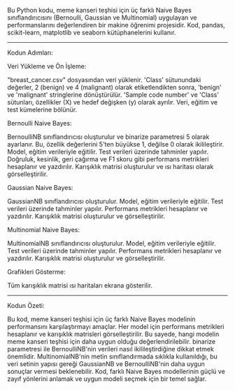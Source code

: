 Bu Python kodu, meme kanseri teşhisi için üç farklı Naive Bayes sınıflandırıcısını (Bernoulli, Gaussian ve Multinomial) uygulayan ve performanslarını değerlendiren bir makine öğrenimi projesidir. Kod, pandas, scikit-learn, matplotlib ve seaborn kütüphanelerini kullanır.

-----------------------------------------------------------------------------------------------------------------------------------------------------------------------------------

Kodun Adımları:

Veri Yükleme ve Ön İşleme:

"breast_cancer.csv" dosyasından veri yüklenir.
'Class' sütunundaki değerler, 2 (benign) ve 4 (malignant) olarak etiketlendikten sonra, 'benign' ve 'malignant' stringlerine dönüştürülür.
'Sample code number' ve 'Class' sütunları, özellikler (X) ve hedef değişken (y) olarak ayrılır.
Veri, eğitim ve test kümelerine bölünür.

Bernoulli Naive Bayes:

BernoulliNB sınıflandırıcısı oluşturulur ve binarize parametresi 5 olarak ayarlanır. Bu, özellik değerlerini 5'ten büyükse 1, değilse 0 olarak ikilileştirir.
Model, eğitim verileriyle eğitilir.
Test verileri üzerinde tahminler yapılır.
Doğruluk, kesinlik, geri çağırma ve F1 skoru gibi performans metrikleri hesaplanır ve yazdırılır.
Karışıklık matrisi oluşturulur ve ısı haritası olarak görselleştirilir.

Gaussian Naive Bayes:

GaussianNB sınıflandırıcısı oluşturulur.
Model, eğitim verileriyle eğitilir.
Test verileri üzerinde tahminler yapılır.
Performans metrikleri hesaplanır ve yazdırılır.
Karışıklık matrisi oluşturulur ve görselleştirilir.

Multinomial Naive Bayes:

MultinomialNB sınıflandırıcısı oluşturulur.
Model, eğitim verileriyle eğitilir.
Test verileri üzerinde tahminler yapılır.
Performans metrikleri hesaplanır ve yazdırılır.
Karışıklık matrisi oluşturulur ve görselleştirilir.

Grafikleri Gösterme:

Tüm karışıklık matrisi ısı haritaları ekrana gösterilir.

-------------------------------------------------------------------------------------------------------------------------------------------------------------------------------------

Kodun Özeti:

Bu kod, meme kanseri teşhisi için üç farklı Naive Bayes modelinin performansını karşılaştırmayı amaçlar. Her model için performans metrikleri hesaplanır ve karışıklık matrisleri görselleştirilir. Bu sayede, hangi modelin meme kanseri teşhisi için daha uygun olduğu değerlendirilebilir.  binarize parametresi ile BernoulliNB'nin verileri nasıl ikilileştirdiğine dikkat etmek önemlidir. MultinomialNB'nin metin sınıflandırmada sıklıkla kullanıldığı, bu veri setinin yapısı gereği GaussianNB ve BernoulliNB'nin daha uygun sonuçlar vermesi beklenebilir.  Kod, farklı Naive Bayes modellerinin güçlü ve zayıf yönlerini anlamak ve uygun modeli seçmek için bir temel sağlar.








